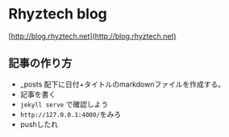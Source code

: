 # Rhyztech blog

[http://blog.rhyztech.net](http://blog.rhyztech.net)


## 記事の作り方

* \_posts 配下に日付+タイトルのmarkdownファイルを作成する。
* 記事を書く
* `jekyll serve` で確認しよう
* `http://127.0.0.1:4000/`をみろ
* pushしたれ
